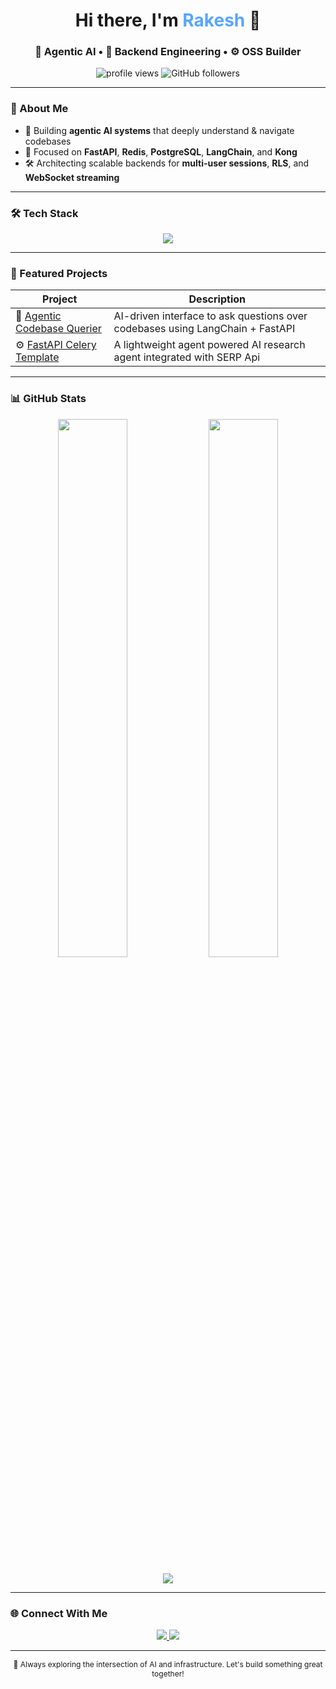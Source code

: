 <!-- Title Section -->
<h1 align="center">
  Hi there, I'm <span style="color:#58a6ff;">Rakesh</span> 👋
</h1>

<h3 align="center">
  🧠 Agentic AI • 🔐 Backend Engineering • ⚙️ OSS Builder
</h3>

<p align="center">
  <img src="https://komarev.com/ghpvc/?username=Rakesh-46-VR&label=Profile%20views&color=0e75b6&style=flat" alt="profile views" />
  <img src="https://img.shields.io/github/followers/Rakesh-46-VR?label=Follow&style=social" alt="GitHub followers" />
</p>

---

### 🧩 About Me

- 🌟 Building **agentic AI systems** that deeply understand & navigate codebases
- 🔐 Focused on **FastAPI**, **Redis**, **PostgreSQL**, **LangChain**, and **Kong**
- 🛠️ Architecting scalable backends for **multi-user sessions**, **RLS**, and **WebSocket streaming**

---

### 🛠️ Tech Stack

<p align="center">
  <img src="https://skillicons.dev/icons?i=go,py,ts,fastapi,react,redis,postgres,docker,nginx,linux,bash,git,vscode" />
</p>

---

### 🚀 Featured Projects

| Project | Description |
|--------|-------------|
| 🧠 [Agentic Codebase Querier](https://github.com/Rakesh-46-VR/codevec) | AI-driven interface to ask questions over codebases using LangChain + FastAPI |
| ⚙️ [FastAPI Celery Template](https://github.com/Rakesh-46-VR/AutoResearchAgent) | A lightweight agent powered AI research agent integrated with SERP Api |

---

### 📊 GitHub Stats

<p align="center">
  <img src="https://github-readme-stats.vercel.app/api?username=Rakesh-46-VR&show_icons=true&theme=radical&rank_icon=github&hide_border=true" width="47%" />
  <img src="https://streak-stats.demolab.com/?user=Rakesh-46-VR&theme=radical&hide_border=true" width="47%" />
</p>

<p align="center">
  <img src="https://github-readme-activity-graph.vercel.app/graph?username=Rakesh-46-VR&theme=react-dark&area=true&hide_border=true" />
</p>

---

### 🌐 Connect With Me

<p align="center">
  <a href="https://linkedin.com/in/rakeshb" target="_blank">
    <img src="https://img.shields.io/badge/LinkedIn-blue?logo=linkedin&logoColor=white" />
  </a>
  <a href="https://twitter.com/rakeshb" target="_blank">
    <img src="https://img.shields.io/badge/Twitter-1DA1F2?logo=twitter&logoColor=white" />
  </a>
</p>

---

<p align="center" style="font-size: 12px;">
  🔁 Always exploring the intersection of AI and infrastructure. Let's build something great together!
</p>
